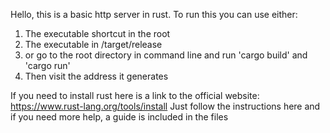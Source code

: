 Hello, this is a basic http server in rust. To run this you can use either:
1. The executable shortcut in the root
2. The executable in /target/release
3. or go to the root directory in command line and run 'cargo build' and 'cargo run'
4. Then visit the address it generates

If you need to install rust here is a link to the official website: 
https://www.rust-lang.org/tools/install
Just follow the instructions here and if you need more help, a guide is included in the files
